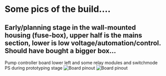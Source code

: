 # Some pics of the build....

## Early/planning stage in the wall-mounted housing (fuse-box), upper half is the mains section, lower is low voltage/automation/control. Should have bought a bigger box...

Pump controller board lower left and some relay modules and switchmode PS during prototyping stage
![Board pinout](20201223_125959.jpg)
![Board pinout](20201223_130011.jpg)
